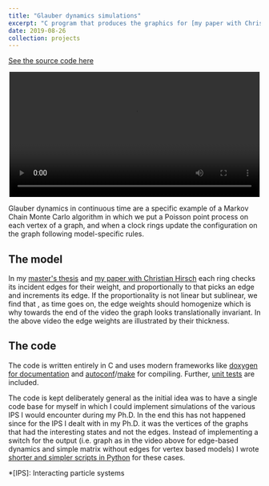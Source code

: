 ```yaml
---
title: "Glauber dynamics simulations"
excerpt: "C program that produces the graphics for [my paper with Christian Hirsch](/publication/2021-weakly-reinforced-polya-urns-on-countable-networks) ([github](https://github.com/yannick-couzinie/glauber_dynamics_c)).<br/><center><img src='/images/polya_init.png'><img src='/images/polya_final.png'></center>"
date: 2019-08-26
collection: projects
---
```


[See the source code here](https://github.com/yannick-couzinie/glauber_dynamics_c)

<center>
<video controls width="500">
        <source src="/files/polya.webm" type="video/webm">

        Sorry, your browser does not support embedded videos.
</video>
</center>

Glauber dynamics in continuous time are a specific example of a Markov Chain
Monte Carlo algorithm in which we put a Poisson point process on each vertex of
a graph, and when a clock rings update the configuration on the graph following
model-specific rules.

The model
-----
In my [master's thesis](/theses/master-thesis) and [my paper with Christian
Hirsch](/publication/2021-weakly-reinforced-polya-urns-on-countable-networks)
each ring checks its incident edges for their weight, and
proportionally to that picks an edge and increments its edge. If the
proportionality is not linear but sublinear, we find that , as time
goes on, the edge weights should homogenize which is why towards the
end of the video the graph looks translationally invariant. In the
above video the edge weights are illustrated by their thickness. 

The code
-----
The code is written entirely in C and uses modern frameworks like [doxygen for
documentation](https://yannick-couzinie.github.io/glauber_dynamics_c/) and
[autoconf](https://github.com/yannick-couzinie/glauber_dynamics_c/blob/master/configure.ac)/[make](https://github.com/yannick-couzinie/glauber_dynamics_c/blob/master/Makefile.am) for compiling. Further, [unit tests](https://github.com/yannick-couzinie/glauber_dynamics_c/blob/master/test/test_update_rules.c) are included.

The code is kept deliberately general as the initial idea was to have a single
code base for myself in which I could implement simulations of the various
IPS I would encounter during my Ph.D. In the end this
has not happened since for the IPS I dealt with in my Ph.D. it was the vertices
of the graphs that had the interesting states and not the edges. Instead
of implementing a switch for the output (i.e. graph as in the video above for
edge-based dynamics and simple matrix without edges for vertex based models)
I wrote [shorter and simpler scripts in Python](/projects/2022-east) for these cases.

*[IPS]: Interacting particle systems
